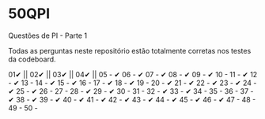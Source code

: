 # 50QPI
Questões de PI - Parte 1

Todas as perguntas neste repositório estão totalmente corretas nos testes da codeboard.

01✔ ||
02✔ ||
03✔ ||
04✔ ||
05 - ✔
06 - ✔
07 - ✔
08 - ✔
09 - ✔
10 - 
11 - ✔
12 - ✔
13 - 
14 - ✔
15 - ✔
16 - 
17 - ✔
18 - ✔
19 - 
20 - ✔
21 - ✔
22 - ✔
23 - ✔
24 - ✔
25 - ✔
26 - 
27 - 
28 - ✔
29 - ✔
30 - 
31 - 
32 - ✔
33 - ✔
34 - 
35 - 
36 - 
37 - ✔
38 - ✔
39 - ✔
40 - ✔
41 - ✔
42 - ✔
43 - ✔
44 - ✔
45 - ✔
46 - ✔
47 - 
48 - 
49 - 
50 -

